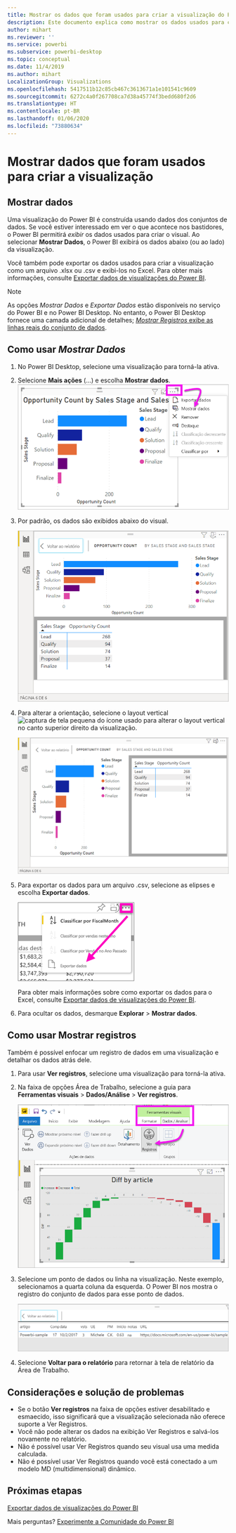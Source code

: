 ```yaml
---
title: Mostrar os dados que foram usados para criar a visualização do Power BI
description: Este documento explica como mostrar os dados usados para criar um visual no Power BI e como exportá-los para um arquivo .csv.
author: mihart
ms.reviewer: ''
ms.service: powerbi
ms.subservice: powerbi-desktop
ms.topic: conceptual
ms.date: 11/4/2019
ms.author: mihart
LocalizationGroup: Visualizations
ms.openlocfilehash: 5417511b12c85cb467c3613671a1e101541c9609
ms.sourcegitcommit: 6272c4a0f267708ca7d38a45774f3bedd680f2d6
ms.translationtype: HT
ms.contentlocale: pt-BR
ms.lasthandoff: 01/06/2020
ms.locfileid: "73880634"
---
```

# <a name="show-the-data-that-was-used-to-create-the-visualization"></a>Mostrar dados que foram usados para criar a visualização
## <a name="show-data"></a>Mostrar dados
Uma visualização do Power BI é construída usando dados dos conjuntos de dados. Se você estiver interessado em ver o que acontece nos bastidores, o Power BI permitirá *exibir* os dados usados para criar o visual. Ao selecionar **Mostrar Dados**, o Power BI exibirá os dados abaixo (ou ao lado) da visualização.

Você também pode exportar os dados usados para criar a visualização como um arquivo .xlsx ou .csv e exibi-los no Excel. Para obter mais informações, consulte [Exportar dados de visualizações do Power BI](power-bi-visualization-export-data.md).

> [!NOTE]
> As opções *Mostrar Dados* e *Exportar Dados* estão disponíveis no serviço do Power BI e no Power BI Desktop. No entanto, o Power BI Desktop fornece uma camada adicional de detalhes; [*Mostrar Registros* exibe as linhas reais do conjunto de dados](../desktop-see-data-see-records.md).
> 
> 

## <a name="using-show-data"></a>Como usar *Mostrar Dados* 
1. No Power BI Desktop, selecione uma visualização para torná-la ativa.

2. Selecione **Mais ações** (...) e escolha **Mostrar dados**. 
    ![exibir opção para Mostrar Dados](media/service-reports-show-data/power-bi-more-action.png)


3. Por padrão, os dados são exibidos abaixo do visual.
   
   ![exibição vertical do visual e de dados](media/service-reports-show-data/power-bi-show-data-below.png)

4. Para alterar a orientação, selecione o layout vertical ![captura de tela pequena do ícone usado para alterar o layout vertical](media/service-reports-show-data/power-bi-vertical-icon-new.png) no canto superior direito da visualização.
   
   ![exibição horizontal do visual e de dados](media/service-reports-show-data/power-bi-show-data-side.png)
5. Para exportar os dados para um arquivo .csv, selecione as elipses e escolha **Exportar dados**.
   
    ![selecionar Exportar dados](media/service-reports-show-data/power-bi-export-data-new.png)
   
    Para obter mais informações sobre como exportar os dados para o Excel, consulte [Exportar dados de visualizações do Power BI](power-bi-visualization-export-data.md).
6. Para ocultar os dados, desmarque **Explorar** > **Mostrar dados**.

## <a name="using-show-records"></a>Como usar Mostrar registros
Também é possível enfocar um registro de dados em uma visualização e detalhar os dados atrás dele. 

1. Para usar **Ver registros**, selecione uma visualização para torná-la ativa. 

2. Na faixa de opções Área de Trabalho, selecione a guia para **Ferramentas visuais** > **Dados/Análise** > **Ver registros**. 

    ![Captura de tela com Ver registros selecionado.](media/service-reports-show-data/power-bi-see-record.png)

3. Selecione um ponto de dados ou linha na visualização. Neste exemplo, selecionamos a quarta coluna da esquerda. O Power BI nos mostra o registro do conjunto de dados para esse ponto de dados.

    ![Captura de tela do único registro do conjunto de dados.](media/service-reports-show-data/power-bi-row.png)

4. Selecione **Voltar para o relatório** para retornar à tela de relatório da Área de Trabalho. 

## <a name="considerations-and-troubleshooting"></a>Considerações e solução de problemas

- Se o botão **Ver registros** na faixa de opções estiver desabilitado e esmaecido, isso significará que a visualização selecionada não oferece suporte a Ver Registros.
- Você não pode alterar os dados na exibição Ver Registros e salvá-los novamente no relatório.
- Não é possível usar Ver Registros quando seu visual usa uma medida calculada.
- Não é possível usar Ver Registros quando você está conectado a um modelo MD (multidimensional) dinâmico.  

## <a name="next-steps"></a>Próximas etapas
[Exportar dados de visualizações do Power BI](power-bi-visualization-export-data.md)    

Mais perguntas? [Experimente a Comunidade do Power BI](https://community.powerbi.com/)

